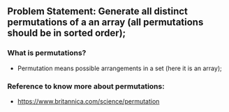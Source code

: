 ## Problem Statement: Generate all distinct permutations of a an array (all permutations should be in sorted order);

### What is permutations?
 - Permutation means possible arrangements in a set (here it is an array);

### Reference to know more about permutations:
 - https://www.britannica.com/science/permutation

